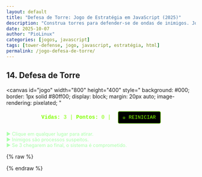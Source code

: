 ```yaml
---
layout: default
title: "Defesa de Torre: Jogo de Estratégia em JavaScript (2025)"
description: "Construa torres para defender-se de ondas de inimigos. Jogo feito com HTML, CSS e JavaScript puro — sem frameworks. Aprender lógica de jogo e automação."
date: 2025-10-07
author: "PioLinux"
categories: [jogos, javascript]
tags: [tower-defense, jogo, javascript, estratégia, html]
permalink: /jogo-defesa-de-torre/
---
```


<section>



<h2>14. Defesa de Torre</h2>

<canvas 
  id="jogo" 
  width="800" 
  height="400" 
  style="
    background: #000;
    border: 1px solid #80ff00;
    display: block;
    margin: 20px auto;
    image-rendering: pixelated;
  "
></canvas>

<!-- Painel de controle -->
<div style="text-align: center; margin-bottom: 20px; font-family: 'Courier New', monospace; color: #80ff00;">
  <strong>Vidas:</strong> <span id="vidas">3</span> |
  <strong>Pontos:</strong> <span id="pontos">0</span> |
  <button 
    id="reiniciar" 
    style="
      background: #000;
      color: #80ff00;
      border: 1px solid #80ff00;
      padding: 8px 12px;
      font-family: 'Courier New', monospace;
      cursor: pointer;
      border-radius: 4px;
      margin-left: 10px;
    "
  >🔁 REINICIAR</button>
</div>

<!-- Instruções -->
<p style="font-size: 0.9em; color: #a8ffa8;">
  ▶ Clique em qualquer lugar para atirar.<br>
  ▶ Inimigos são processos suspeitos.<br>
  ▶ Se 3 chegarem ao final, o sistema é comprometido.
</p>

{% raw %}
<script>
  // Elementos
  const canvas = document.getElementById('jogo');
  const ctx = canvas.getContext('2d');
  const elVidas = document.getElementById('vidas');
  const elPontos = document.getElementById('pontos');
  const botaoReiniciar = document.getElementById('reiniciar');

  // Estado do jogo
  let vidas = 3;
  let pontos = 0;
  let gameOver = false;

  // Caminho dos inimigos (simulado como linha reta com curva)
  const caminho = [
    { x: 0, y: 200 },
    { x: 200, y: 200 },
    { x: 200, y: 100 },
    { x: 600, y: 100 },
    { x: 600, y: 200 },
    { x: 800, y: 200 }
  ];

  // Inimigos
  let inimigos = [];
  let projeteis = [];

  // Torre
  const torre = { x: 400, y: 300, raio: 30 };

  // Gera inimigo
  function criarInimigo() {
    if (gameOver) return;
    inimigos.push({
      pos: 0,
      progresso: 0,
      velocidade: 0.005 + Math.random() * 0.005,
      vida: 1,
      tamanho: 15
    });
  }

  // Desenha o caminho
  function desenharCaminho() {
    ctx.strokeStyle = '#80ff00';
    ctx.lineWidth = 20;
    ctx.lineJoin = 'round';
    ctx.beginPath();
    ctx.moveTo(caminho[0].x, caminho[0].y);
    for (let i = 1; i < caminho.length; i++) {
      ctx.lineTo(caminho[i].x, caminho[i].y);
    }
    ctx.stroke();
  }

  // Desenha inimigos
  function desenharInimigos() {
    inimigos.forEach(inimigo => {
      const a = caminho[Math.floor(inimigo.pos)];
      const b = caminho[Math.floor(inimigo.pos) + 1] || a;
      const t = inimigo.progresso;
      const x = a.x + (b.x - a.x) * t;
      const y = a.y + (b.y - a.y) * t;

      ctx.fillStyle = '#ff0000';
      ctx.beginPath();
      ctx.arc(x, y, inimigo.tamanho, 0, Math.PI * 2);
      ctx.fill();

      // Nome do processo
      ctx.fillStyle = '#fff';
      ctx.font = '10px monospace';
      ctx.fillText('malware.exe', x - 20, y - 20);
    });
  }

  // Desenha torre
  function desenharTorre() {
    // Base
    ctx.fillStyle = '#80ff00';
    ctx.beginPath();
    ctx.arc(torre.x, torre.y, torre.raio, 0, Math.PI * 2);
    ctx.fill();

    // Torre
    ctx.fillStyle = '#a8ffa8';
    ctx.fillRect(torre.x - 5, torre.y - 60, 10, 40);
  }

  // Desenha projéteis
  function desenharProjeteis() {
    projeteis.forEach(p => {
      ctx.fillStyle = '#ffff00';
      ctx.beginPath();
      ctx.arc(p.x, p.y, 5, 0, Math.PI * 2);
      ctx.fill();
    });
  }

  // Atualiza jogo
  function atualizar() {
    if (gameOver) return;

    // Limpa
    ctx.clearRect(0, 0, canvas.width, canvas.height);

    // Desenha
    desenharCaminho();
    desenharInimigos();
    desenharTorre();
    desenharProjeteis();

    // Atualiza inimigos
    inimigos = inimigos.filter(inimigo => {
      inimigo.progresso += inimigo.velocidade;
      if (inimigo.progresso >= 1) {
        inimigo.progresso = 0;
        inimigo.pos++;
      }

      const a = caminho[Math.floor(inimigo.pos)];
      const b = caminho[Math.floor(inimigo.pos) + 1] || a;
      const t = inimigo.progresso;
      const x = a.x + (b.x - a.x) * t;
      const y = a.y + (b.y - a.y) * t;

      // Se chegar ao final
      if (inimigo.pos >= caminho.length - 1) {
        vidas--;
        elVidas.textContent = vidas;
        return false;
      }

      return true;
    });

    // Atualiza projéteis
    projeteis = projeteis.filter(p => {
      p.y -= 10;
      return p.y > 0;
    });

    // Colisão
    projeteis.forEach((p, i) => {
      inimigos.forEach((inimigo, j) => {
        const a = caminho[Math.floor(inimigo.pos)];
        const b = caminho[Math.floor(inimigo.pos) + 1] || a;
        const t = inimigo.progresso;
        const x = a.x + (b.x - a.x) * t;
        const y = a.y + (b.y - a.y) * t;

        const dx = p.x - x;
        const dy = p.y - y;
        const dist = Math.sqrt(dx*dx + dy*dy);

        if (dist < inimigo.tamanho + 5) {
          projeteis.splice(i, 1);
          inimigos.splice(j, 1);
          pontos++;
          elPontos.textContent = pontos;
        }
      });
    });

    // Game Over
    if (vidas <= 0 && !gameOver) {
      gameOver = true;
      ctx.fillStyle = 'rgba(0, 0, 0, 0.8)';
      ctx.fillRect(0, 0, canvas.width, canvas.height);
      ctx.fillStyle = '#ff0000';
      ctx.font = '40px monospace';
      ctx.fillText('SISTEMA COMPROMETIDO', 100, 200);
    }

    // Próximo frame
    requestAnimationFrame(atualizar);
  }

  // Evento: clique para atirar
  canvas.addEventListener('click', function(e) {
    if (gameOver) return;
    const rect = canvas.getBoundingClientRect();
    const x = e.clientX - rect.left;
    const y = e.clientY - rect.top;
    projeteis.push({ x, y });
  });

  // Evento: reiniciar
  botaoReiniciar.addEventListener('click', function() {
    vidas = 3;
    pontos = 0;
    inimigos = [];
    projeteis = [];
    gameOver = false;
    elVidas.textContent = vidas;
    elPontos.textContent = pontos;
  });

  // Spawna inimigos
  setInterval(criarInimigo, 2000);

  // Inicia o jogo
  atualizar();
</script>
{% endraw %}


</section>
